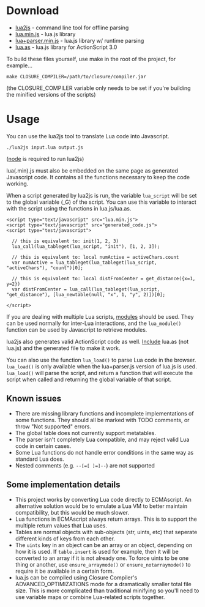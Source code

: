 Download
========

*   [lua2js](https://raw.github.com/mherkender/lua.js/precompiled/lua2js) - command line tool for offline parsing
*   [lua.min.js](https://raw.github.com/mherkender/lua.js/precompiled/lua.min.js) - lua.js library
*   [lua+parser.min.js](https://raw.github.com/mherkender/lua.js/precompiled/lua+parser.min.js) - lua.js library w/ runtime parsing
*   [lua.as](https://raw.github.com/mherkender/lua.js/precompiled/lua.min.js) - lua.js library for ActionScript 3.0

To build these files yourself, use make in the root of the project, for example...

`make CLOSURE_COMPILER=/path/to/closure/compiler.jar`

(the CLOSURE_COMPILER variable only needs to be set if you're building the minified versions of the scripts)

Usage
=====

You can use the lua2js tool to translate Lua code into Javascript.

`./lua2js input.lua output.js`

([node](http://nodejs.org/) is required to run lua2js)

lua(.min).js must also be embedded on the same page as generated Javascript code. It contains all the functions necessary to keep the code working.

When a script generated by lua2js is run, the variable `lua_script` will be set to the global variable (_G) of the script. You can use this variable to interact with the script using the functions in lua.js/lua.as.

    <script type="text/javascript" src="lua.min.js">
    <script type="text/javascript" src="generated_code.js">
    <script type="test/javascript">

      // this is equivalent to: init(1, 2, 3)
      lua_call(lua_tableget(lua_script, "init"), [1, 2, 3]);

      // this is equivalent to: local numActive = activeChars.count
      var numActive = lua_tableget(lua_tableget(lua_script, "activeChars"), "count")[0];
      
      // this is equivalent to: local distFromCenter = get_distance({x=1, y=2})
      var distFromCenter = lua_call(lua_tableget(lua_script, "get_distance"), [lua_newtable(null, "x", 1, "y", 2)])[0];

    </script>

If you are dealing with multiple Lua scripts, [modules](http://www.lua.org/manual/5.1/manual.html#5.3) should be used. They can be used normally for inter-Lua interactions, and the `lua_module()` function can be used by Javascript to retrieve modules.

lua2js also generates valid ActionScript code as well. [Include](http://help.adobe.com/en_US/FlashPlatform/reference/actionscript/3/statements.html#include) lua.as (not lua.js) and the generated file to make it work.

You can also use the function `lua_load()` to parse Lua code in the browser. `lua_load()` is only available when the lua+parser.js version of lua.js is used. `lua_load()` will parse the script, and return a function that will execute the script when called and returning the global variable of that script.

Known issues
------------

*   There are missing library functions and incomplete implementations of some functions. They should all be marked with TODO comments, or throw "Not supported" errors.
*   The global table does not currently support metatables.
*   The parser isn't completely Lua compatible, and may reject valid Lua code in certain cases.
*   Some Lua functions do not handle error conditions in the same way as standard Lua does.
*   Nested comments (e.g. `--[=[ ]=]--`) are not supported

Some implementation details
---------------------------

*   This project works by converting Lua code directly to ECMAscript. An alternative solution would be to emulate a Lua VM to better maintain compatibility, but this would be much slower.
*   Lua functions in ECMAscript always return arrays. This is to support the multiple return values that Lua uses.
*   Tables are normal objects with sub-objects (str, uints, etc) that seperate different kinds of keys from each other.
*   The `uints` key in an object can be an array or an object, depending on how it is used. If `table.insert` is used for example, then it will be converted to an array if it is not already one. To force uints to be one thing or another, use `ensure_arraymode()` or `ensure_notarraymode()` to require it be available in a certain form.
*   lua.js can be compiled using Closure Compiler's ADVANCED_OPTIMIZATIONS mode for a dramatically smaller total file size. This is more complicated than traditional minifying so you'll need to use variable maps or combine Lua-related scripts together.
